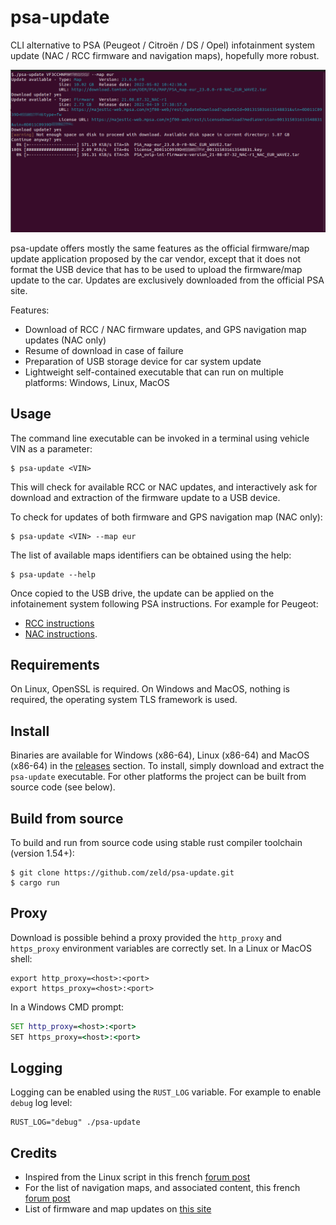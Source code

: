 # psa-update

CLI alternative to PSA (Peugeot / Citroën / DS / Opel) infotainment system update (NAC / RCC firmware and navigation maps),
hopefully more robust.

![Screenshot](screenshot.png)

psa-update offers mostly the same features as the official firmware/map update application proposed by the car vendor,
except that it does not format the USB device that has to be used to upload the firmware/map update to the car. Updates
are exclusively downloaded from the official PSA site.

Features:
- Download of RCC / NAC firmware updates, and GPS navigation map updates (NAC only)
- Resume of download in case of failure
- Preparation of USB storage device for car system update
- Lightweight self-contained executable that can run on multiple platforms: Windows, Linux, MacOS

## Usage

The command line executable can be invoked in a terminal using vehicle VIN as a parameter:
```shell
$ psa-update <VIN>
```
This will check for available RCC or NAC updates, and interactively ask for download and extraction of the firmware update to a USB device.

To check for updates of both firmware and GPS navigation map (NAC only):
```shell
$ psa-update <VIN> --map eur
```

The list of available maps identifiers can be obtained using the help:
```shell
$ psa-update --help
```

Once copied to the USB drive, the update can be applied on the infotainement system following PSA instructions.
For example for Peugeot:
- [RCC instructions](https://media-ct-ndp.peugeot.com/file/38/2/map-software-rcc-en.632382.pdf)
- [NAC instructions](https://media-ct-ndp.peugeot.com/file/38/0/map-software-nac-en.632380.pdf).

## Requirements

On Linux, OpenSSL is required. On Windows and MacOS, nothing is required, the operating system TLS framework is used.

## Install

Binaries are available for Windows (x86-64), Linux (x86-64) and MacOS (x86-64) in the [releases](https://github.com/zeld/psa-update/releases) section.
To install, simply download and extract the `psa-update` executable.
For other platforms the project can be built from source code (see below).

## Build from source

To build and run from source code using stable rust compiler toolchain (version 1.54+):
```shell
$ git clone https://github.com/zeld/psa-update.git
$ cargo run
```

## Proxy

Download is possible behind a proxy provided the `http_proxy` and `https_proxy` environment variables are correctly set.
In a Linux or MacOS shell:
```shell
export http_proxy=<host>:<port>
export https_proxy=<host>:<port>
```
In a Windows CMD prompt:
```cmd
SET http_proxy=<host>:<port>
SET https_proxy=<host>:<port>
```

## Logging

Logging can be enabled using the `RUST_LOG` variable. For example to enable `debug` log level:
```shell
RUST_LOG="debug" ./psa-update
```

## Credits

- Inspired from the Linux script in this french [forum post](https://www.forum-peugeot.com/Forum/threads/app-peugeot-update-logiciel-alternatif-multi-os-v1-5-26-08-2021.119707/)
- For the list of navigation maps, and associated content, this french [forum post](https://forum-auto.caradisiac.com/topic/129967-le-nac-du-3008-ii-et-de-tous-les-v%C3%A9hicules-psa-lisez-en-premier-la-page-n%C2%B012/)
- List of firmware and map updates on [this site](https://sites.google.com/view/nac-rcc/)
